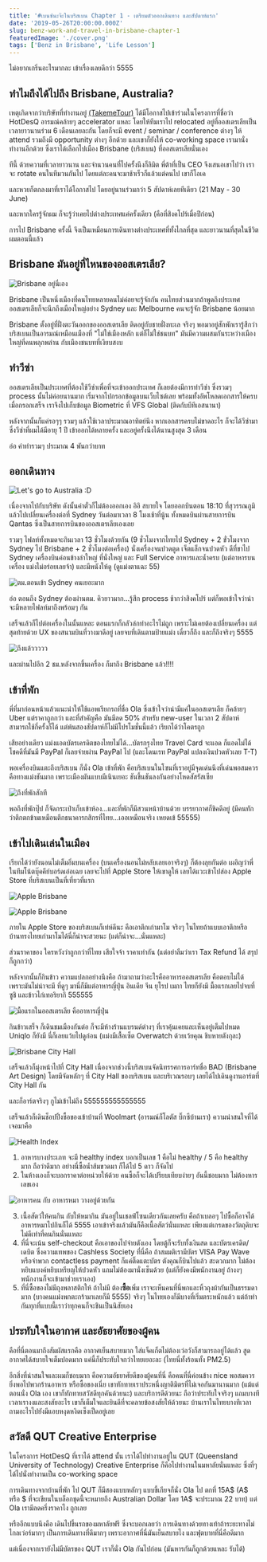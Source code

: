 ```yaml
---
title: '#เบนซ์นะจ๊ะในบริสเบน Chapter 1 - เตรียมตัวออกเดินทาง และสัปดาห์แรก'
date: '2019-05-26T20:00:00.000Z'
slug: benz-work-and-travel-in-brisbane-chapter-1
featuredImage: './cover.png'
tags: ['Benz in Brisbane', 'Life Lesson']
---
```


ไม่อยากเกริ่นอะไรมากละ เข้าเรื่องเลยดีกว่า 5555

## ทำไมถึงได้ไปถึง Brisbane, Australia?

เหตุเกิดจากว่าบริษัทที่ทำงานอยู่ [(TakemeTour)](https://www.takemetour.com) ได้มีโอกาสไปเข้าร่วมในโครงการที่ชื่อว่า HotDesQ อารมณ์คล้ายๆ accelerator แหละ โดยให้ทีมเราไป relocated อยู่ที่ออสเตรเลียเป็นเวลายาวนานร่วม 6 เดือนเลยละกัน โดยก็จะมี event / seminar / conference ต่างๆ ให้ attend รวมถึงมี opportunity ต่างๆ อีกด้วย และเขาก็ยังให้ co-working space เรามานั่งทำงานอีกด้วย ซึ่งเราได้เลือกไปเมือง Brisbane (บริสเบน) ที่ออสเตรเลียนั่นเอง

ทีนี้ ด้วยความที่เวลายาวนาน และจำนวนคนที่ไปครั้งนึงก็ลิมิต พี่ต้าที่เป็น CEO จึงเสนอเขาไปว่า เราจะ rotate คนในทีมวนกันไป โดยแต่ละคนจะมาช้าเร็วก็แล้วแต่คนไป เขาก็โอเค

และหวยก็ตกลงมาที่เราได้โอกาสไป โดยอยู่นานร่วมกว่า 5 สัปดาห์เลยทีเดียว (21 May - 30 June)

และหากใครรู้จักผม ก็จะรู้ว่าเคยไปต่างประเทศแค่ครั้งเดียว (คือที่สิงคโปร์เมื่อปีก่อน)

การไป Brisbane ครั้งนี้ จึงเป็นเหมือนการเดินทางต่างประเทศที่ทั้งไกลที่สุด และยาวนานที่สุดในชีวิตผมตอนนี้แล้ว

## Brisbane มันอยู่ที่ไหนของออสเตรเลีย?

![Brisbane อยู่นี่เอง](./01.png)

Brisbane เป็นหนึ่งเมืองที่คนไทยหลายคนไม่ค่อยจะรู้จักกัน คนไทยส่วนมากถ้าพูดถึงประเทศออสเตรเลียก็จะนึกถึงเมืองใหญ่อย่าง Sydney และ Melbourne คนจะรู้จัก Brisbane น้อยมาก

Brisbane ตั้งอยู่ที่ฝั่งตะวันออกของออสเตรเลีย ติดอยู่กับชายฝั่งทะเล จริงๆ พอมาอยู่สักพักเรารู้สึกว่า บริสเบนเป็นอารมณ์เหมือนเมืองที่ "ไม่ใช่เมืองหลัก แต่ก็ไม่ใช่ชนบท" มันมีความผสมกันระหว่างเมืองใหญ่ที่คนพลุกพล่าน กับเมืองชนบทที่เงียบสงบ

## ทำวีซ่า

ออสเตรเลียเป็นประเทศที่ต้องใช้วีซ่าเพื่อที่จะเข้าออกประเทศ ก็เลยต้องมีการทำวีซ่า ซึ่งรวมๆ process นั้นไม่ค่อยนานมาก เริ่มจากไปกรอกข้อมูลบนเว็บไซต์เลย พร้อมทั้งอัพโหลดเอกสารให้ครบ เมื่อกรอกเสร็จ เราจึงไปเก็บข้อมูล Biometric ที่ VFS Global (ติดกับบีทีเอสนานา)

หลังจากนั้นก็แค่รอๆๆ รวมๆ แล้วใช้เวลาประมาณอาทิตย์นึง หากเอกสารครบไม่ขาดอะไร ก็จะได้วีซ่ามา ซึ่งวีซ่าที่ผมได้มีอายุ 1 ปี เข้าออกได้หลายครั้ง และอยู่ครั้งนึงได้นานสูงสุด 3 เดือน

อ่อ ค่าทำรวมๆ ประมาณ 4 พันกว่าบาท

## ออกเดินทาง

![Let's go to Australia :D](./02.jpg)

เนื่องจากไปกับบริษัท ดังนั้นค่าตั๋วก็ไม่ต้องออกเอง อิอิ สบายใจ โดยออกบินตอน 18:10 ที่สุวรรณภูมิ แล้วไปเปลี่ยนเครื่องต่อที่ Sydney วันต่อมาเวลา 8 โมงเช้าที่นู้น ทั้งหมดบินผ่านสายการบิน Qantas ซึ่งเป็นสายการบินของออสเตรเลียเองเลย

รวมๆ ไฟลท์ทั้งหมดจะกินเวลา 13 ชั่วโมงด้วยกัน (9 ชั่วโมงจากไทยไป Sydney + 2 ขั่วโมงจาก Sydney ไป Brisbane + 2 ชั่วโมงต่อเครื่อง) นั่งเครื่องจนปวดตูด เจ็ตแล็กจนปวดหัว ดีที่ขาไป Sydney เครื่องบินค่อนข้างลำใหญ่ ที่นั่งใหญ่ และ Full Service อาหารและน้ำครบ (แต่อาหารบนเครื่อง แม่งไม่อร่อยเลยจ้า) และมีหนังให้ดู (ดูแม่งตาแฉะ 55)

![ตม.ตอนเข้า Sydney คนเยอะมาก](./03.jpg)

อ่อ ตอนถึง Sydney ต้องผ่านตม.​ คิวยาวมาก...รู้สึก process ช้ากว่าสิงคโปร์ แต่ก็พอเข้าใจว่าน่าจะมีหลายไฟลท์มาถึงพร้อมๆ กัน

เสร็จแล้วก็ไปต่อเครื่องในนั้นแหละ ตอนแรกก็กลัวล่กทำอะไรไม่ถูก เพราะไม่เคยต้องเปลี่ยนเครื่อง แต่สุดท้ายด้วย UX ของสนามบินที่วางมาดีอยู่ เลยจบที่เดินตามป้ายแม่ง เดี๋ยวก็ถึง และก็ถึงจริงๆ 5555

![ถึงแล้ววววว](./04.jpg)

และผ่านไปอีก 2 ชม.หลังจากขึ้นเครื่อง ก็มาถึง Brisbane แล้ว!!!!

## เข้าที่พัก

พี่ที่มาก่อนหน้าแล้วแนะนำให้ใช้แอพเรียกรถที่ชื่อ Ola ซึ่งเข้าใจว่าน่ามีแค่ในออสเตรเลีย ก็คล้ายๆ Uber แต่ราคาถูกกว่า และที่สำคัญคือ มันมีลด 50% สำหรับ new-user ในเวลา 2 สัปดาห์ สามารถใช้กี่ครั้งก็ได้ แต่พ้นสองสัปดาห์ก็ไม่มีโปรโมชั่นนี้แล้ว เรียกได้ว่าโคตรถูก

เสียอย่างเดียว แม่งแอดบัตรเครดิตของไทยไม่ได้...บัตรกรุงไทย Travel Card จะแอด ก็แอดไม่ได้ โชคดีที่มันมี PayPal ก็เลยจ่ายผ่าน PayPal ไป (และโดนเรท PayPal แปลงเงินปวดหัวเลย T-T)

พอเครื่องบินแตะถึงบริสเบน ก็นั่ง Ola เข้าที่พัก คือบริสเบนในโซนที่เราอยู่มีจุดเด่นนึงที่เด่นพอสมควร คือทางแม่งชันมาก เพราะเมืองมันแบบมีเนินเยอะ ชันขึ้นชันลงกันอย่างโหดสัสรัสเซีย

![ถึงที่พักสักที](./05.jpg)

พอถึงที่พักปุ๊ป ก็จัดกระเป๋าเก็บเข้าห้อง...และที่พักก็มีสวนหน้าบ้านด้วย บรรยากาศก็ชิคดีอยู่ (มีคนทักว่าตึกตกข้ามเหมือนตึกธนาคารกสิกรที่ไทย...เออเหมือนจริง เหยดเข้ 55555)

## เข้าไปเดินเล่นในเมือง

เรียกได้ว่ายังนอนไม่เต็มอิ่มบนเครื่อง (บนเครื่องนอนไม่หลับเลยเอาจริงๆ) ก็ต้องลุยกันต่อ เผอิญว่าพี่ในทีมโน้ตบุ๊คคีย์บอร์ดเอ๋อเฉย เลยจะไปที่ Apple Store ให้เขาดูให้ เลยได้แวะเข้าไปส่อง Apple Store ที่บริสเบนเป็นที่เที่ยวที่แรก

![Apple Brisbane](./06.jpg)

![Apple Brisbane](./07.jpg)

ภายใน Apple Store ของบริสเบนก็เท่ห์ดีนะ คือเอาตึกเก่ามาโม จริงๆ ในไทยถ้าแบบเอาตึกหรือบ้านทรงไทยเก่ามาโมได้นี่ก็น่าจะสวยนะ (แต่ก็น่าจะ...นั่นแหละ)

ส่วนราคาของ ใครหวังว่าถูกกว่าที่ไทย เสียใจจ้า ราคาเท่ากัน (แต่อย่าลืมว่าเรา Tax Refund ได้ สรุปก็ถูกกว่า)

หลังจากนั้นก็กินข้าว ความแปลกอย่างนึงคือ ถ้ามาถามว่าอะไรคืออาหารออสเตรเลีย คือตอบไม่ได้ เพราะมันไม่น่าจะมี ที่ดูๆ มานี่ก็มีแต่อาหารญี่ปุ่น อินเดีย จีน ยุโรป เมกา ไทยก็ยังมี มื้อแรกเลยไปจบที่ซูชิ และข้าวไก่เทอริยากิ 555555

![มื้อแรกในออสเตรเลีย คืออาหารญี่ปุ่น](./08.jpg)

กินข้าวเสร็จ ก็เดินชมเมืองกันต่อ ก็จะมีห้างร้านแบรนด์ต่างๆ ที่เราคุ้นเคยและเห็นอยู่เต็มไปหมด Uniqlo ก็ยังมี นี่ก็เลยแว้บไปดูก่อน (แม่งมีเสื้อเซ็ต Overwatch ด้วยเว้ยคุณ ชิบหายตังกุละ)

![Brisbane City Hall](./09.jpg)

เสร็จแล้วก็มุ่งหน้าไปที่ City Hall เนื่องจากช่วงนี้บริสเบนจัดนิทรรศการอาร์ทชื่อ BAD (Brisbane Art Design) โดยมีจัดหลักๆ ที่ City Hall ของบริสเบน และบริเวณรอบๆ เลยได้ไปเดินดูงานอาร์ตที่ City Hall กัน

และก็อาร์ตจริงๆ กูไม่เข้าไม่ถึง 555555555555555

เสร็จแล้วก็เดินช็อปปิ้งซื้อของเข้าบ้านที่ Woolmart (อารมณ์ก็โลตัส บิ๊กซีบ้านเรา) ความน่าสนใจที่ได้เจอมาคือ

![Health Index](./10.jpg)

1. อาหารบางประเภท จะมี healthy index บอกเป็นเลข 1 คือไม่ healthy / 5 คือ healthy มาก ถือว่าดีมาก อย่างนี่ซื้อน้ำส้มขวดมา ก็ได้ไป 5 ดาว ก็จัดไป
2. ในห้างเองก็จะบอกราคาต่อหน่วยให้ด้วย คนซื้อก็จะได้เปรียบเทียบง่ายๆ อันนี้ชอบมาก ไม่ต้องหารเลขเอง

![อาหารคน กับ อาหารหมา วางอยู่ด้วยกัน](./11.jpg)

3. เนื้อสัตว์ให้คนกิน กับให้หมากิน มันอยู่ในเชลฟ์โซนเดียวกันเลยครับ คือถ้าเบลอๆ ไปซื้อก็อาจได้อาหารหมาไปกินก็ได้ 5555 เอาเข้าจริงแล้วมันก็คือเนื้อสัตว์นั่นแหละ เพียงแต่เกรดของวัตถุดิบจะไม่ดีเท่าที่คนกินนั่นแหละ
4. ที่นี่จะเน้น self-checkout คือเอาของไปจ่ายตังเอง โดยตู้ก็จะรับทั้งเงินสด และบัตรเครดิต/เดบิต ซึ่งความเทพของ Cashless Society ที่นี่คือ ถ้าสมมติเรามีบัตร VISA Pay Wave หรือจำพวก contactless payment ก็แค่ติ๊ดแตะบัตร ตังคุณก็บินไปแล้ว สะดวกมาก ไม่ต้องหยิบแบงค์หยิบเหรียญให้ปวดหัว แถมไม่ต้องมานั่งเซ็นด้วย (แต่ก็ยังคงมีพนักงานอยู่ ถ้างงๆ พนักงานก็จะเข้ามาช่วยเราเอง)
5. ที่นี่ซื้อของไม่มีถุงพลาสติกให้ ถ้าไม่มี ต้อง**ซื้อ**เพิ่ม เราจะเห็นคนที่นี่พกและหิ้วถุงผ้ากันเป็นธรรมดามาก (บางคนแม่งพกตะกร้ามาเลยก็มี 5555) จริงๆ ในไทยเองก็มีบางที่เริ่มตระหนักแล้ว แต่ถ้าทำกันทุกที่แบบนี้เราว่าทุกคนก็จะชินเป็นนิสัยเอง

## ประทับใจในอากาศ และอัธยาศัยของผู้คน

คือที่นี่ตอนมาถึงสัมผัสแรกคือ อากาศเย็นสบายมาก ใส่แจ็คเก็ตไม่ต้องเว่อวังก็สามารถอยู่ได้แล้ว สูดอากาศได้สบายใจเต็มปอดมาก แค่นี้ก็ประทับใจกว่าไทยเยอะละ (ไทยนี่ทั้งร้อนทั้ง PM2.5)

อีกสิ่งที่น่าสนใจและผมก็ชอบมาก คือความอัธยาศัยดีของผู้คนที่นี่ คือคนที่นี่ค่อนข้าง nice พอสมควร ยิ่งพอไปพวกร้านอาหาร หรือซื้อของเนี่ย เขาทักทายเราประหนึ่งญาติมิตรที่ไม่เจอกันมานานมาก (แม้แต่ตอนนั่ง Ola เอง เขาก็ทักทายสวัสดีทุกคันด้วยนะ) และบริการดีด้วยนะ ถือว่าประทับใจจริงๆ แถมบางทีเวลาเรางงและสงสัยอะไร เขาก็เต็มใจและยินดีที่จะคลายข้อสงสัยให้ด้วยนะ บ้านเราในไทยบางทีเวลาถามอะไรไปยังมีแอบหงุดหงิดเซ็งเป็ดอยู่เลย

## สวัสดี QUT Creative Enterprise

ในโครงการ HotDesQ ที่เราได้ attend นั้น เราได้ไปทำงานอยู่ใน QUT (Queensland University of Technology) Creative Enterprise ก็คือไปทำงานในมหาลัยนั่นแหละ ซึ่งที่ๆ ได้ไปนั่งทำงานเป็น co-working space

การเดินทางจากบ้านที่พัก ไป QUT ก็มีสองแบบหลักๆ แบบขี้เกียจก็นั่ง Ola ไป ตกที่ 15A$ (A$ หรือ $ ที่จะเขียนในบล็อกชุดนี้จะหมายถึง Australian Dollar โดย 1A$ จะประมาณ 22 บาท) แต่ Ola เรามีลดครึ่งราคาไง ถูกเลย

หรืออีกแบบนึงคือ เดินไปขึ้นรถของมหาลัยฟรี ซึ่งจะบอกเลยว่า การเดินทางด้วยทางเท้าถ้าระยะทางไม่ไกลเว่อร์มากๆ เป็นการเดินทางที่ดีมากๆ เพราะอากาศที่นี่มันเย็นสบายไง และฟุตบาทที่นี่คือดีมาก

แต่เนื่องจากเรายังไม่มีบัตรของ QUT เราก็นั่ง Ola กันไปก่อน (มันหารกันก็ถูกด้วยแหละ รับได้)
